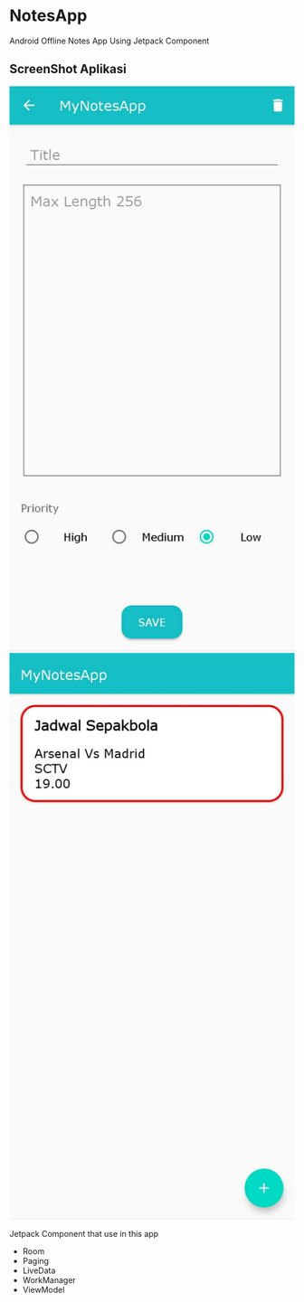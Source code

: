 # NotesApp
 Android Offline Notes App Using Jetpack Component
 
## ScreenShot Aplikasi
 ![ScreenShot1](screen1.jpeg)
 ![ScreenShot2](screen2.jpeg)
 
 Jetpack Component that use in this app
 * Room
 * Paging
 * LiveData
 * WorkManager
 * ViewModel
 
